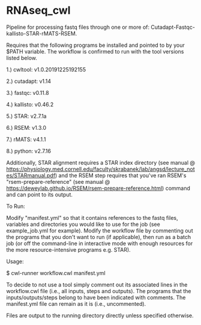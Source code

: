 # RNAseq_cwl
Pipeline for processing fastq files through one or more of: Cutadapt-Fastqc-kallisto-STAR-rMATS-RSEM.

Requires that the following programs be installed and pointed to by your $PATH variable. The workflow is confirmed to run with the tool versions listed below.

  1.) cwltool: v1.0.20191225192155
  
  2.) cutadapt: v1.14
  
  3.) fastqc: v0.11.8
  
  4.) kallisto: v0.46.2
  
  5.) STAR: v2.7.1a
  
  6.) RSEM: v1.3.0 
  
  7.) rMATS: v4.1.1
  
  8.) python: v2.7.16

Additionally, STAR alignment requires a STAR index directory (see manual @ https://physiology.med.cornell.edu/faculty/skrabanek/lab/angsd/lecture_notes/STARmanual.pdf) and the RSEM step requires that you've ran RSEM's "rsem-prepare-reference" (see manual @ https://deweylab.github.io/RSEM/rsem-prepare-reference.html) command and can point to its output. 

To Run:

Modify "manifest.yml" so that it contains references to the fastq files, variables and directories you would like to use for the job (see example_job.yml for example). Modify the workflow file by commenting out the programs that you don't want to run (if applicable), then run as a batch job (or off the command-line in interactive mode with enough resources for the more resource-intensive programs e.g. STAR).

Usage:

$ cwl-runner workflow.cwl manifest.yml

To decide to not use a tool simply comment out its associated lines in the workflow.cwl file (i.e., all inputs, steps and outputs). The programs that the inputs/outputs/steps belong to have been indicated with comments. The manifest.yml file can remain as it is (i.e., uncommented).

Files are output to the running directory directly unless specified otherwise.

